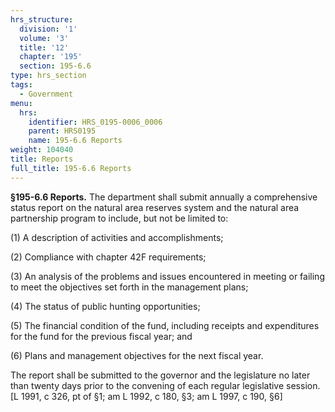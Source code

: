 ```yaml
---
hrs_structure:
  division: '1'
  volume: '3'
  title: '12'
  chapter: '195'
  section: 195-6.6
type: hrs_section
tags:
  - Government
menu:
  hrs:
    identifier: HRS_0195-0006_0006
    parent: HRS0195
    name: 195-6.6 Reports
weight: 104040
title: Reports
full_title: 195-6.6 Reports
---
```

**§195-6.6 Reports.** The department shall submit annually a comprehensive status report on the natural area reserves system and the natural area partnership program to include, but not be limited to:

(1) A description of activities and accomplishments;

(2) Compliance with chapter 42F requirements;

(3) An analysis of the problems and issues encountered in meeting or failing to meet the objectives set forth in the management plans;

(4) The status of public hunting opportunities;

(5) The financial condition of the fund, including receipts and expenditures for the fund for the previous fiscal year; and

(6) Plans and management objectives for the next fiscal year.

The report shall be submitted to the governor and the legislature no later than twenty days prior to the convening of each regular legislative session. [L 1991, c 326, pt of §1; am L 1992, c 180, §3; am L 1997, c 190, §6]